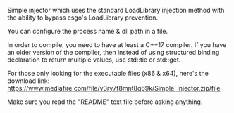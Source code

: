 Simple injector which uses the standard LoadLibrary injection method with the ability to bypass csgo's LoadLibrary prevention.

You can configure the process name & dll path in a file.

In order to compile, you need to have at least a C++17 compiler. If you have an older version of the compiler, then instead of using structured binding declaration to return multiple values, use std::tie or std::get.

For those only looking for the executable files (x86 & x64), here's the download link: https://www.mediafire.com/file/v3ry7f8mnt8q69k/Simple_Injector.zip/file

Make sure you read the "README" text file before asking anything.
